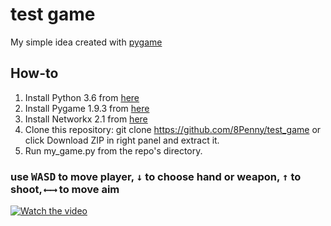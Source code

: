 # test game
My simple idea created with [pygame](https://www.pygame.org/)
## How-to
1. Install Python 3.6 from [here](https://www.python.org/downloads/)
2. Install Pygame 1.9.3 from [here](http://www.pygame.org/download.shtml)
3. Install Networkx 2.1 from [here](https://networkx.github.io/documentation/stable/install.html)
4. Clone this repository: git clone https://github.com/8Penny/test_game or click Download ZIP in right panel and extract it.
5. Run my_game.py from the repo's directory.
### use <kbd>W</kbd><kbd>A</kbd><kbd>S</kbd><kbd>D</kbd> to move player, <kbd>↓</kbd> to choose hand or weapon, <kbd>↑</kbd> to shoot, <kbd>⟵</kbd><kbd>⟶</kbd> to move aim

[![Watch the video](https://sun1-12.userapi.com/c834200/v834200621/19bbc8/ZDdQK1JMoJk.jpg)](https://youtu.be/5f5L1EKAlvY)
